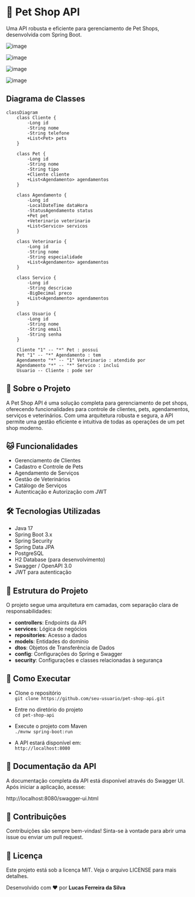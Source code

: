 # 🐾 Pet Shop API
Uma API robusta e eficiente para gerenciamento de Pet Shops, desenvolvida com Spring Boot.

![image](https://github.com/user-attachments/assets/fa31dfde-230e-4eb5-ba30-ae0fd1db1b24)

![image](https://github.com/user-attachments/assets/c6b88609-7c88-4197-ad39-a6a11406f2d2)

![image](https://github.com/user-attachments/assets/27e2cf1c-32e2-4dbf-9449-4f82bd34e48a)

![image](https://github.com/user-attachments/assets/9585c6a8-7a61-47a9-971a-b5ce19567d3b)


## Diagrama de Classes
```mermaid
classDiagram
    class Cliente {
        -Long id
        -String nome
        -String telefone
        +List<Pet> pets
    }
    
    class Pet {
        -Long id
        -String nome
        -String tipo
        +Cliente cliente
        +List<Agendamento> agendamentos
    }
    
    class Agendamento {
        -Long id
        -LocalDateTime dataHora
        -StatusAgendamento status
        +Pet pet
        +Veterinario veterinario
        +List<Servico> servicos
    }
    
    class Veterinario {
        -Long id
        -String nome
        -String especialidade
        +List<Agendamento> agendamentos
    }
    
    class Servico {
        -Long id
        -String descricao
        -BigDecimal preco
        +List<Agendamento> agendamentos
    }
    
    class Usuario {
        -Long id
        -String nome
        -String email
        -String senha
    }
    
    Cliente "1" -- "*" Pet : possui
    Pet "1" -- "*" Agendamento : tem
    Agendamento "*" -- "1" Veterinario : atendido por
    Agendamento "*" -- "*" Servico : inclui
    Usuario -- Cliente : pode ser

```

## 🐶 Sobre o Projeto
A Pet Shop API é uma solução completa para gerenciamento de pet shops, oferecendo funcionalidades para controle de clientes, pets, agendamentos, serviços e veterinários. Com uma arquitetura robusta e segura, a API permite uma gestão eficiente e intuitiva de todas as operações de um pet shop moderno.

## 🐱 Funcionalidades
* Gerenciamento de Clientes
* Cadastro e Controle de Pets
* Agendamento de Serviços
* Gestão de Veterinários
* Catálogo de Serviços
* Autenticação e Autorização com JWT

## 🛠 Tecnologias Utilizadas
* Java 17
* Spring Boot 3.x
* Spring Security
* Spring Data JPA
* PostgreSQL
* H2 Database (para desenvolvimento)
* Swagger / OpenAPI 3.0
* JWT para autenticação

## 📁 Estrutura do Projeto
O projeto segue uma arquitetura em camadas, com separação clara de responsabilidades:

* __controllers__: Endpoints da API<br>
* __services__: Lógica de negócios<br>
* __repositories__: Acesso a dados<br>
* __models__: Entidades do domínio<br>
* __dtos__: Objetos de Transferência de Dados<br>
* __config__: Configurações do Spring e Swagger<br>
* __security__: Configurações e classes relacionadas à segurança<br>

## 🚀 Como Executar
* Clone o repositório<br>
```git clone https://github.com/seu-usuario/pet-shop-api.git```

* Entre no diretório do projeto<br>
```cd pet-shop-api```

* Execute o projeto com Maven<br>
```./mvnw spring-boot:run```

* A API estará disponível em:<br>
```http://localhost:8080```

## 📘 Documentação da API
A documentação completa da API está disponível através do Swagger UI. <br>Após iniciar a aplicação, acesse:

http://localhost:8080/swagger-ui.html

## 🤝 Contribuições
Contribuições são sempre bem-vindas! Sinta-se à vontade para abrir uma issue ou enviar um pull request.

## 📄 Licença
Este projeto está sob a licença MIT. Veja o arquivo LICENSE para mais detalhes.

Desenvolvido com ❤️ por __Lucas Ferreira da Silva__

